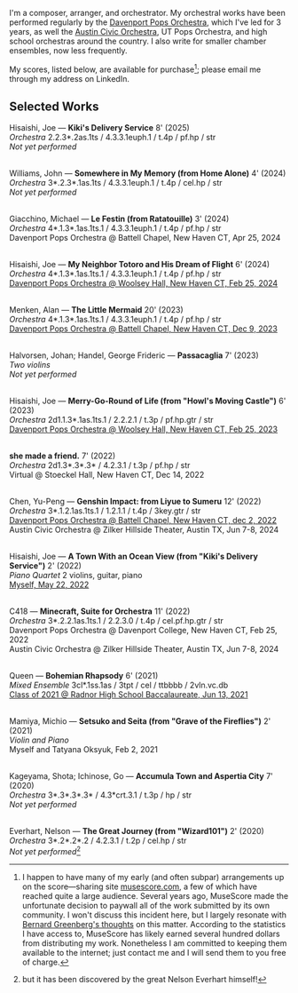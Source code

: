 I'm a composer, arranger, and orchestrator. My orchestral works have been performed regularly by the [Davenport Pops Orchestra](http://www.dpops.com/performances/?mode=arranger&id=72), which I've led for 3 years, as well the [Austin Civic Orchestra](https://austincivicorchestra.org/), UT Pops Orchestra, and high school orchestras around the country. I also write for smaller chamber ensembles, now less frequently.

My scores, listed below, are available for purchase[^1]; please email me through my address on LinkedIn.

## Selected Works

Hisaishi, Joe — **Kiki's Delivery Service** 8' (2025)\
_Orchestra_ 2.2.3\*.2as.1ts / 4.3.3.1euph.1 / t.4p / pf.hp / str\
_Not yet performed_

\
Williams, John — **Somewhere in My Memory (from Home Alone)** 4' (2024)\
_Orchestra_ 3\*.2.3\*.1as.1ts / 4.3.3.1euph.1 / t.4p / cel.hp / str\
_Not yet performed_

\
Giacchino, Michael — **Le Festin (from Ratatouille)** 3' (2024)\
_Orchestra_ 4\*.1.3\*.1as.1ts.1 / 4.3.3.1euph.1 / t.4p / pf.hp / str\
Davenport Pops Orchestra @ Battell Chapel, New Haven CT, Apr 25, 2024

\
Hisaishi, Joe — **My Neighbor Totoro and His Dream of Flight** 6' (2024)\
_Orchestra_ 4\*.1.3\*.1as.1ts.1 / 4.3.3.1euph.1 / t.4p / pf.hp / str\
[Davenport Pops Orchestra @ Woolsey Hall, New Haven CT, Feb 25, 2024](https://www.youtube.com/watch?v=d90eH1BltyE)

\
Menken, Alan — **The Little Mermaid** 20' (2023)\
_Orchestra_ 4\*.1.3\*.1as.1ts.1 / 4.3.3.1euph.1 / t.4p / pf.hp / str\
[Davenport Pops Orchestra @ Battell Chapel, New Haven CT, Dec 9, 2023](https://www.youtube.com/watch?v=SWiuxke94uk)

\
Halvorsen, Johan; Handel, George Frideric — **Passacaglia** 7' (2023)\
_Two violins_\
_Not yet performed_

\
Hisaishi, Joe — **Merry-Go-Round of Life (from "Howl's Moving Castle")** 6' (2023)\
_Orchestra_ 2d1.1.3\*.1as.1ts.1 / 2.2.2.1 / t.3p / pf.hp.gtr / str\
[Davenport Pops Orchestra @ Woolsey Hall, New Haven CT, Feb 25, 2023](https://www.youtube.com/watch?v=B7MQFhZ1Y2s)

\
**she made a friend.** 7' (2022)\
_Orchestra_ 2d1.3\*.3\*.3\* / 4.2.3.1 / t.3p / pf.hp / str\
Virtual @ Stoeckel Hall, New Haven CT, Dec 14, 2022

\
Chen, Yu-Peng — **Genshin Impact: from Liyue to Sumeru** 12' (2022)\
_Orchestra_ 3\*.1.2.1as.1ts.1 / 1.2.1.1 / t.4p / 3key.gtr / str\
[Davenport Pops Orchestra @ Battell Chapel, New Haven CT, dec 2, 2022](https://www.youtube.com/watch?v=s4mZ7toUkqo)\
Austin Civic Orchestra @ Zilker Hillside Theater, Austin TX, Jun 7-8, 2024

\
Hisaishi, Joe — **A Town With an Ocean View (from "Kiki's Delivery Service")** 2' (2022)\
_Piano Quartet_ 2 violins, guitar, piano\
[Myself, May 22, 2022](https://www.youtube.com/watch?v=JWz6n8HXnc8)

\
C418 — **Minecraft, Suite for Orchestra** 11' (2022)\
_Orchestra_ 3\*.2.2.1as.1ts.1 / 2.2.3.0 / t.4p / cel.pf.hp.gtr / str\
Davenport Pops Orchestra @ Davenport College, New Haven CT, Feb 25, 2022\
Austin Civic Orchestra @ Zilker Hillside Theater, Austin TX, Jun 7-8, 2024

\
Queen — **Bohemian Rhapsody** 6' (2021)\
_Mixed Ensemble_ 3cl\*.1ss.1as / 3tpt / cel / ttbbbb / 2vln.vc.db\
[Class of 2021 @ Radnor High School Baccalaureate, Jun 13, 2021](https://www.youtube.com/watch?v=—Fi—cWgubz8)

\
Mamiya, Michio — **Setsuko and Seita (from "Grave of the Fireflies")** 2' (2021)\
_Violin and Piano_\
Myself and Tatyana Oksyuk, Feb 2, 2021

\
Kageyama, Shota; Ichinose, Go — **Accumula Town and Aspertia City** 7' (2020)\
_Orchestra_ 3\*.3\*.3\*.3\* / 4.3\*crt.3.1 / t.3p / hp / str\
_Not yet performed_

\
Everhart, Nelson — **The Great Journey (from "Wizard101")** 2' (2020)\
_Orchestra_ 3\*.2\*.2\*.2 / 4.2.3.1 / t.2p / cel.hp / str\
_Not yet performed_[^2]

[^1]: I happen to have many of my early (and often subpar) arrangements up on the score—sharing site [musescore.com](https://musescore.com/hodori), a few of which have reached quite a large audience. Several years ago, MuseScore made the unfortunate decision to paywall all of the work submitted by its own community. I won't discuss this incident here, but I largely resonate with [Bernard Greenberg's thoughts](https://bernardgreenberg.com/MuseScore.html) on this matter. According to the statistics I have access to, MuseScore has likely earned several hundred dollars from distributing my work. Nonetheless I am committed to keeping them available to the internet; just contact me and I will send them to you free of charge.
[^2]: but it has been discovered by the great Nelson Everhart himself!
